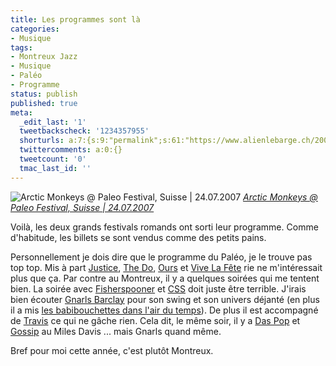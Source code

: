 ```yaml
---
title: Les programmes sont là
categories:
- Musique
tags:
- Montreux Jazz
- Musique
- Paléo
- Programme
status: publish
published: true
meta:
  _edit_last: '1'
  tweetbackscheck: '1234357955'
  shorturls: a:7:{s:9:"permalink";s:61:"https://www.alienlebarge.ch/2008/04/20/les-programmes-sont-la/";s:7:"tinyurl";s:25:"https://tinyurl.com/czqvdg";s:4:"isgd";s:17:"https://is.gd/it3Y";s:5:"bitly";s:18:"https://bit.ly/7XZS";s:5:"snipr";s:22:"https://snipr.com/bceab";s:5:"snurl";s:22:"https://snurl.com/bceab";s:7:"snipurl";s:24:"https://snipurl.com/bceab";}
  twittercomments: a:0:{}
  tweetcount: '0'
  tmac_last_id: ''
---
```

<img src="https://farm2.static.flickr.com/1392/896113717_c135087af6.jpg" alt="Arctic Monkeys @ Paleo Festival, Suisse | 24.07.2007" />
<em><a title="photo sharing" href="https://www.flickr.com/photos/le-hiboo/896113717/">Arctic Monkeys @ Paleo Festival, Suisse | 24.07.2007</a></em>

Voilà, les deux grands festivals romands ont sorti leur programme. Comme d'habitude, les billets se sont vendus comme des petits pains.

Personnellement je dois dire que le programme du Paléo, je le trouve pas top top. Mis à part <a href="https://youtube.com/watch?v=pmjR0Uxprg0">Justice</a>, <a href="https://youtube.com/watch?v=PsoM91JjjvY">The Do</a>, <a href="https://www.dailymotion.com/relevance/search/ours%2Bmi/video/x4206t_ours-le-cafard-des-fanfares_music">Ours</a> et <a href="https://youtube.com/watch?v=6JBhadKD1pc">Vive La Fête</a> rie ne m'intéressait plus que ça.
Par contre au Montreux, il y a quelques soirées qui me tentent bien. La soirée avec <a href="https://youtube.com/watch?v=wlJHotXleW8">Fisherspooner</a> et <a href="https://youtube.com/watch?v=7agPOt1XZz8">CSS</a> doit juste être terrible. J'irais bien écouter <a href="https://youtube.com/watch?v=2GA3a15xF0c">Gnarls Barclay</a> pour son swing et son univers déjanté (en plus il a mis <a href="https://youtube.com/watch?v=k1r5h1aEdsE">les babibouchettes dans l'air du temps</a>). De plus il est accompagné de <a href="https://youtube.com/watch?v=HHpEqMg8kvo">Travis</a> ce qui ne gâche rien. Cela dit, le même soir, il y a <a href="https://youtube.com/watch?v=IWlvUg_tcyE">Das Pop</a> et <a href="https://youtube.com/watch?v=yiRHcA6nPUE">Gossip</a> au Miles Davis ... mais Gnarls quand même.

Bref pour moi cette année, c'est plutôt Montreux.
